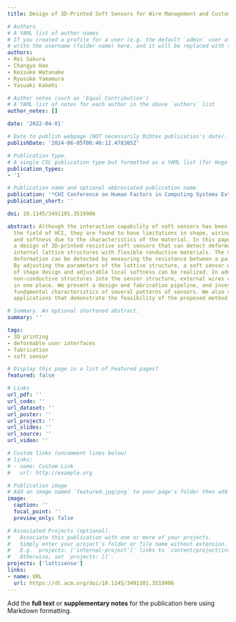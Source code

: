 ```yaml
---
title: Design of 3D-Printed Soft Sensors for Wire Management and Customized Softness

# Authors
# A YAML list of author names
# If you created a profile for a user (e.g. the default `admin` user at `content/authors/admin/`), 
# write the username (folder name) here, and it will be replaced with their full name and linked to their profile.
authors:
- Rei Sakura
- Changyo Han
- Keisuke Watanabe
- Ryosuke Yamamura
- Yasuaki Kakehi

# Author notes (such as 'Equal Contribution')
# A YAML list of notes for each author in the above `authors` list
author_notes: []

date: '2022-04-01'

# Date to publish webpage (NOT necessarily Bibtex publication's date).
publishDate: '2024-06-05T06:46:12.478385Z'

# Publication type.
# A single CSL publication type but formatted as a YAML list (for Hugo requirements).
publication_types:
- '1'

# Publication name and optional abbreviated publication name.
publication: '*CHI Conference on Human Factors in Computing Systems Extended Abstracts*'
publication_short: ''

doi: 10.1145/3491101.3519906

abstract: Although the interaction capability of soft sensors has been explored in
  the field of HCI, they are found to have limitations in shape, wiring management,
  and softness due to the characteristics of the material. In this paper, we propose
  a design of 3D-printed resistive soft sensors that can detect deformation by creating
  internal lattice structures with flexible conductive materials. The magnitude of
  deformation can be detected by measuring the resistance between a pair of electrodes.
  By adjusting the parameters of the lattice structure, a soft sensor with high flexibility
  of shape design and adjustable local softness can be realized. In addition, by inserting
  non-conductive structures into the sensor structure, external wires can be consolidated
  in one place. We present a design and fabrication pipeline, and investigate the
  fundamental characteristics of several patterns of sensors. We also show several
  applications that demonstrate the feasibility of the proposed method.

# Summary. An optional shortened abstract.
summary: ''

tags:
- 3D printing
- deformable user interfaces
- fabrication
- soft sensor

# Display this page in a list of Featured pages?
featured: false

# Links
url_pdf: ''
url_code: ''
url_dataset: ''
url_poster: ''
url_project: ''
url_slides: ''
url_source: ''
url_video: ''

# Custom links (uncomment lines below)
# links:
# - name: Custom Link
#   url: http://example.org

# Publication image
# Add an image named `featured.jpg/png` to your page's folder then add a caption below.
image:
  caption: ''
  focal_point: ''
  preview_only: false

# Associated Projects (optional).
#   Associate this publication with one or more of your projects.
#   Simply enter your project's folder or file name without extension.
#   E.g. `projects: ['internal-project']` links to `content/project/internal-project/index.md`.
#   Otherwise, set `projects: []`.
projects: ['lattisense']
links:
- name: URL
  url: https://dl.acm.org/doi/10.1145/3491101.3519906
---
```


Add the **full text** or **supplementary notes** for the publication here using Markdown formatting.
